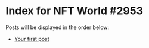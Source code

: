 # Index for NFT World #2953
Posts will be displayed in the order below:

- [Your first post](./001-first.md)

